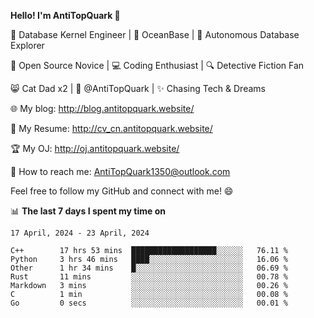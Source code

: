 
**Hello! I'm AntiTopQuark 👋**

🔧 Database Kernel Engineer | 🌊 OceanBase | 🤖 Autonomous Database Explorer

🌱 Open Source Novice | 💻 Coding Enthusiast | 🔍 Detective Fiction Fan

😸 Cat Dad x2 | 🎉 @AntiTopQuark | ✨ Chasing Tech & Dreams

🌐 My blog: http://blog.antitopquark.website/

📄 My Resume: http://cv_cn.antitopquark.website/

🏆 My OJ: http://oj.antitopquark.website/

📧 How to reach me: AntiTopQuark1350@outlook.com

Feel free to follow my GitHub and connect with me! 😄

📊 **The last 7 days I spent my time on** 

<!--START_SECTION:waka-->
```text
17 April, 2024 - 23 April, 2024

C++        17 hrs 53 mins  ███████████████████░░░░░░   76.11 % 
Python     3 hrs 46 mins   ████░░░░░░░░░░░░░░░░░░░░░   16.06 % 
Other      1 hr 34 mins    █░░░░░░░░░░░░░░░░░░░░░░░░   06.69 % 
Rust       11 mins         ░░░░░░░░░░░░░░░░░░░░░░░░░   00.78 % 
Markdown   3 mins          ░░░░░░░░░░░░░░░░░░░░░░░░░   00.26 % 
C          1 min           ░░░░░░░░░░░░░░░░░░░░░░░░░   00.08 % 
Go         0 secs          ░░░░░░░░░░░░░░░░░░░░░░░░░   00.01 %
```
<!--END_SECTION:waka-->


